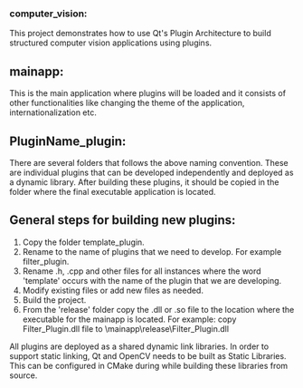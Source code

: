 ### computer_vision:
This project demonstrates how to use Qt's Plugin Architecture to build structured computer vision applications using plugins.

## mainapp:
This is the main application where plugins will be loaded and it consists of other functionalities like changing the theme of the application, internationalization etc.

## PluginName_plugin:
There are several folders that follows the above naming convention. These are individual plugins that can be developed independently and deployed as a dynamic library. After building these plugins, it should be copied in the folder where the final executable application is located.

## General steps for building new plugins:
1. Copy the folder template_plugin.
2. Rename to the name of plugins that we need to develop. For example filter_plugin.
3. Rename .h, .cpp and other files for all instances where the word 'template' occurs with the name of the plugin that we are developing.
4. Modify existing files or add new files as needed.
5. Build the project.
6. From the 'release' folder copy the .dll or .so file to the location where the executable for the mainapp is located. For example: copy Filter_Plugin.dll file to \mainapp\release\Filter_Plugin.dll

All plugins are deployed as a shared dynamic link libraries. In order to support static linking, Qt and OpenCV needs to be built as Static Libraries. This can be configured in CMake during while building these libraries from source.

